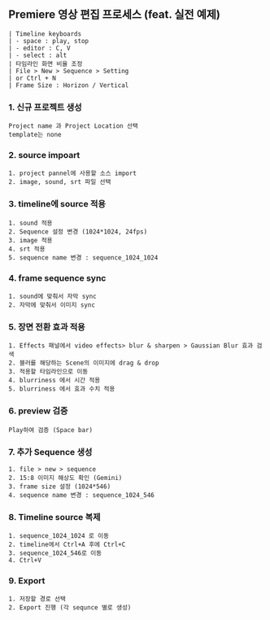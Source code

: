 
## Premiere 영상 편집 프로세스 (feat. 실전 예제)

```
| Timeline keyboards
| - space : play, stop
| - editor : C, V
| - select : alt
| 타임라인 화면 비율 조정
| File > New > Sequence > Setting 
| or Ctrl + N
| Frame Size : Horizon / Vertical
```


### 1. 신규 프로젝트 생성
```
Project name 과 Project Location 선택
template는 none
```

### 2. source impoart
```
1. project pannel에 사용할 소스 import
2. image, sound, srt 파일 선택

```

### 3. timeline에 source 적용
```
1. sound 적용
2. Sequence 설정 변경 (1024*1024, 24fps)
3. image 적용
4. srt 적용
5. sequence name 변경 : sequence_1024_1024
```

### 4. frame sequence sync
```
1. sound에 맞춰서 자막 sync
2. 자막에 맞춰서 이미지 sync
```

### 5. 장면 전환 효과 적용
```
1. Effects 패널에서 video effects> blur & sharpen > Gaussian Blur 효과 검색
2. 블러를 해당하는 Scene의 이미지에 drag & drop
3. 적용할 타임라인으로 이동
4. blurriness 에서 시간 적용
5. blurriness 에서 효과 수치 적용
```

### 6. preview 검증
```
Play하여 검증 (Space bar)
```

### 7. 추가 Sequence 생성
```
1. file > new > sequence
2. 15:8 이미지 해상도 확인 (Gemini)
3. frame size 설정 (1024*546)
4. sequence name 변경 : sequence_1024_546
```

### 8. Timeline source 복제
```
1. sequence_1024_1024 로 이동
2. timeline에서 Ctrl+A 후에 Ctrl+C
3. sequence_1024_546로 이동
4. Ctrl+V
```

### 9. Export
```
1. 저장할 경로 선택
2. Export 진행 (각 sequnce 별로 생성)
```